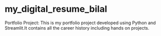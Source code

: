 # my_digital_resume_bilal
Portfolio Project:
This is my portfolio project developed using Python and Streamlit.It contains all the career history including hands on projects.
